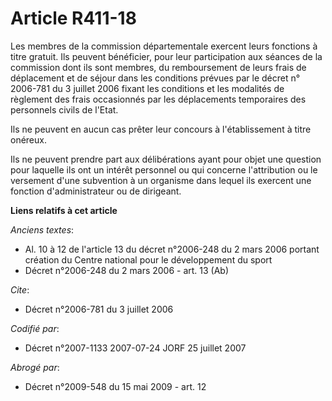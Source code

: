 # Article R411-18

Les membres de la commission départementale exercent leurs fonctions à titre gratuit. Ils peuvent bénéficier, pour leur
participation aux séances de la commission dont ils sont membres, du remboursement de leurs frais de déplacement et de séjour
dans les conditions prévues par le décret n° 2006-781 du 3 juillet 2006 fixant les conditions et les modalités de règlement
des frais occasionnés par les déplacements temporaires des personnels civils de l'Etat.

Ils ne peuvent en aucun cas prêter leur concours à l'établissement à titre onéreux.

Ils ne peuvent prendre part aux délibérations ayant pour objet une question pour laquelle ils ont un intérêt personnel ou qui
concerne l'attribution ou le versement d'une subvention à un organisme dans lequel ils exercent une fonction d'administrateur
ou de dirigeant.

**Liens relatifs à cet article**

_Anciens textes_:

  - Al. 10 à 12 de l'article 13 du décret n°2006-248 du 2 mars 2006 portant création du Centre national pour le développement du sport
  - Décret n°2006-248 du 2 mars 2006 - art. 13 (Ab)

_Cite_:

  - Décret n°2006-781 du 3 juillet 2006

_Codifié par_:

  - Décret n°2007-1133 2007-07-24 JORF 25 juillet 2007

_Abrogé par_:

  - Décret n°2009-548 du 15 mai 2009 - art. 12
